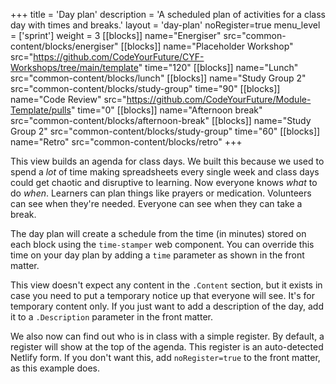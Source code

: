 +++
title = 'Day plan'
description = 'A scheduled plan of activities for a class day with times and breaks.'
layout = 'day-plan'
noRegister=true
menu_level = ['sprint']
weight = 3
[[blocks]]
name="Energiser"
src="common-content/blocks/energiser"
[[blocks]]
name="Placeholder Workshop"
src="https://github.com/CodeYourFuture/CYF-Workshops/tree/main/template"
time="120"
[[blocks]]
name="Lunch"
src="common-content/blocks/lunch"
[[blocks]]
name="Study Group 2"
src="common-content/blocks/study-group"
time="90"
[[blocks]]
name="Code Review"
src="https://github.com/CodeYourFuture/Module-Template/pulls"
time="0"
[[blocks]]
name="Afternoon break"
src="common-content/blocks/afternoon-break"
[[blocks]]
name="Study Group 2"
src="common-content/blocks/study-group"
time="60"
[[blocks]]
name="Retro"
src="common-content/blocks/retro"
+++

This view builds an agenda for class days. We built this because we used to spend a _lot_ of time making spreadsheets every single week and class days could get chaotic and disruptive to learning. Now everyone knows _what_ to do _when_. Learners can plan things like prayers or medication. Volunteers can see when they're needed. Everyone can see when they can take a break.

The day plan will create a schedule from the time (in minutes) stored on each block using the `time-stamper` web component. You can override this time on your day plan by adding a `time` parameter as shown in the front matter.

This view doesn't expect any content in the `.Content` section, but it exists in case you need to put a temporary notice up that everyone will see. It's for temporary content only. If you just want to add a description of the day, add it to a `.Description` parameter in the front matter.

We also now can find out who is in class with a simple register. By default, a register will show at the top of the agenda. This register is an auto-detected Netlify form. If you don't want this, add `noRegister=true` to the front matter, as this example does.
